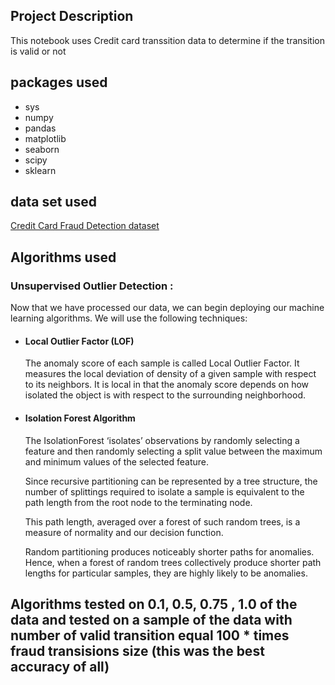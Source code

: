 ## Project Description 
This notebook uses Credit card transsition data to determine if the transition is valid or not

## packages used 
- sys
- numpy
- pandas
- matplotlib
- seaborn
- scipy
- sklearn

## data set used 
[Credit Card Fraud Detection dataset](https://www.kaggle.com/mlg-ulb/creditcardfraud)

## Algorithms used
### Unsupervised Outlier Detection :

Now that we have processed our data, we can begin deploying our machine learning algorithms. We will use the following techniques:

- #### Local Outlier Factor (LOF)

    The anomaly score of each sample is called Local Outlier Factor. It measures the local deviation of density of a given sample with respect to its neighbors. It is local in that the anomaly score depends on how isolated the object is with respect to the surrounding neighborhood.

- #### Isolation Forest Algorithm

    The IsolationForest ‘isolates’ observations by randomly selecting a feature and then randomly selecting a split value between the maximum and minimum values of the selected feature.

    Since recursive partitioning can be represented by a tree structure, the number of splittings required to isolate a sample is equivalent to the path length from the root node to the terminating node.

    This path length, averaged over a forest of such random trees, is a measure of normality and our decision function.

    Random partitioning produces noticeably shorter paths for anomalies. Hence, when a forest of random trees collectively produce shorter path lengths for particular samples, they are highly likely to be anomalies.
    
## Algorithms tested on 0.1, 0.5, 0.75 , 1.0  of the data and tested on a sample of the data with number of valid transition equal 100 * times fraud transisions size (this was the best accuracy of all)